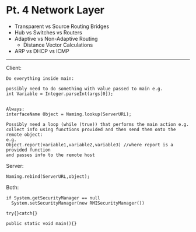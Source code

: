 # Pt. 4 Network Layer

- Transparent vs Source Routing Bridges
- Hub vs Switches vs Routers
- Adaptive vs Non-Adaptive Routing
  - Distance Vector Calculations
- ARP vs DHCP vs ICMP


---


Client:

```
Do everything inside main:

possibly need to do something with value passed to main e.g.
int Variable = Integer.parseInt(args[0]);


Always:
interfaceName Object = Naming.lookup(ServerURL);

Possibly need a loop (while (true)) that performs the main action e.g. 
collect info using functions provided and then send them onto the remote object: 
e.g.
Object.report(variable1,variable2,variable3) //where report is a provided function
and passes info to the remote host
```

Server:

```
Naming.rebind(ServerURL,object);
```

Both:

```
if System.getSecurityManager == null
  System.setSecurityManager(new RMISecurityManager())
  
try{}catch{}

public static void main(){}
```
